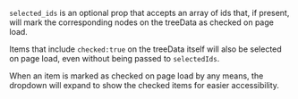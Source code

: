 `selected_ids` is an optional prop that accepts an array of ids that, if present, will mark the corresponding nodes on the treeData as checked on page load. 

Items that include `checked:true` on the treeData itself will also be selected on page load, even without being passed to `selectedIds`.

When an item is marked as checked on page load by any means, the dropdown will expand to show the checked items for easier accessibility. 
